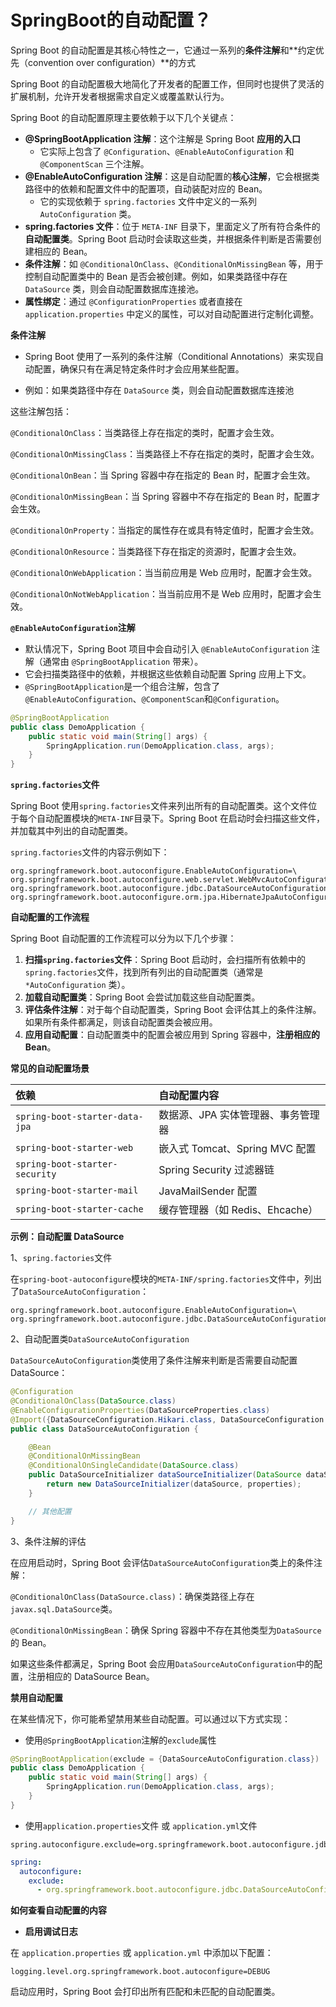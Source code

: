 # SpringBoot的自动配置？


Spring Boot 的自动配置是其核心特性之一，它通过一系列的**条件注解**和**约定优先（convention over configuration）**的方式

Spring Boot 的自动配置极大地简化了开发者的配置工作，但同时也提供了灵活的扩展机制，允许开发者根据需求自定义或覆盖默认行为。



Spring Boot 的自动配置原理主要依赖于以下几个关键点：

-   **@SpringBootApplication 注解**：这个注解是 Spring Boot **应用的入口**
    -   它实际上包含了 `@Configuration`、`@EnableAutoConfiguration` 和 `@ComponentScan` 三个注解。
-   **@EnableAutoConfiguration 注解**：这是自动配置的**核心注解**，它会根据类路径中的依赖和配置文件中的配置项，自动装配对应的 Bean。
    -   它的实现依赖于 `spring.factories` 文件中定义的一系列 `AutoConfiguration` 类。
-   **spring.factories 文件**：位于 `META-INF` 目录下，里面定义了所有符合条件的**自动配置类**。Spring Boot 启动时会读取这些类，并根据条件判断是否需要创建相应的 Bean。
-   **条件注解**：如 `@ConditionalOnClass`、`@ConditionalOnMissingBean` 等，用于控制自动配置类中的 Bean 是否会被创建。例如，如果类路径中存在 `DataSource` 类，则会自动配置数据库连接池。
-   **属性绑定**：通过 `@ConfigurationProperties` 或者直接在 `application.properties` 中定义的属性，可以对自动配置进行定制化调整。



**条件注解**

-   Spring Boot 使用了一系列的条件注解（Conditional Annotations）来实现自动配置，确保只有在满足特定条件时才会应用某些配置。

-   例如：如果类路径中存在 `DataSource` 类，则会自动配置数据库连接池

这些注解包括：

`@ConditionalOnClass`：当类路径上存在指定的类时，配置才会生效。

`@ConditionalOnMissingClass`：当类路径上不存在指定的类时，配置才会生效。

`@ConditionalOnBean`：当 Spring 容器中存在指定的 Bean 时，配置才会生效。

`@ConditionalOnMissingBean`：当 Spring 容器中不存在指定的 Bean 时，配置才会生效。

`@ConditionalOnProperty`：当指定的属性存在或具有特定值时，配置才会生效。

`@ConditionalOnResource`：当类路径下存在指定的资源时，配置才会生效。

`@ConditionalOnWebApplication`：当当前应用是 Web 应用时，配置才会生效。

`@ConditionalOnNotWebApplication`：当当前应用不是 Web 应用时，配置才会生效。

**`@EnableAutoConfiguration`注解**

-   默认情况下，Spring Boot 项目中会自动引入 `@EnableAutoConfiguration` 注解（通常由 `@SpringBootApplication` 带来）。
-   它会扫描类路径中的依赖，并根据这些依赖自动配置 Spring 应用上下文。
-   `@SpringBootApplication`是一个组合注解，包含了`@EnableAutoConfiguration`、`@ComponentScan`和`@Configuration`。

```java
@SpringBootApplication
public class DemoApplication {
    public static void main(String[] args) {
        SpringApplication.run(DemoApplication.class, args);
    }
}
```

**`spring.factories`文件**

Spring Boot 使用`spring.factories`文件来列出所有的自动配置类。这个文件位于每个自动配置模块的`META-INF`目录下。Spring Boot 在启动时会扫描这些文件，并加载其中列出的自动配置类。

`spring.factories`文件的内容示例如下：

```properties
org.springframework.boot.autoconfigure.EnableAutoConfiguration=\
org.springframework.boot.autoconfigure.web.servlet.WebMvcAutoConfiguration,\
org.springframework.boot.autoconfigure.jdbc.DataSourceAutoConfiguration,\
org.springframework.boot.autoconfigure.orm.jpa.HibernateJpaAutoConfiguration
```



**自动配置的工作流程**

Spring Boot 自动配置的工作流程可以分为以下几个步骤：

1.  **扫描`spring.factories`文件**：Spring Boot 启动时，会扫描所有依赖中的`spring.factories`文件，找到所有列出的自动配置类（通常是 `*AutoConfiguration` 类）。
2.  **加载自动配置类**：Spring Boot 会尝试加载这些自动配置类。
3.  **评估条件注解**：对于每个自动配置类，Spring Boot 会评估其上的条件注解。如果所有条件都满足，则该自动配置类会被应用。
4.  **应用自动配置**：自动配置类中的配置会被应用到 Spring 容器中，**注册相应的 Bean**。



**常见的自动配置场景**

| 依赖                           | 自动配置内容                       |
| :----------------------------- | :--------------------------------- |
| `spring-boot-starter-data-jpa` | 数据源、JPA 实体管理器、事务管理器 |
| `spring-boot-starter-web`      | 嵌入式 Tomcat、Spring MVC 配置     |
| `spring-boot-starter-security` | Spring Security 过滤器链           |
| `spring-boot-starter-mail`     | JavaMailSender 配置                |
| `spring-boot-starter-cache`    | 缓存管理器（如 Redis、Ehcache）    |



**示例：自动配置 DataSource**

1、`spring.factories`文件

在`spring-boot-autoconfigure`模块的`META-INF/spring.factories`文件中，列出了`DataSourceAutoConfiguration`：

```properties
org.springframework.boot.autoconfigure.EnableAutoConfiguration=\
org.springframework.boot.autoconfigure.jdbc.DataSourceAutoConfiguration
```

2、自动配置类`DataSourceAutoConfiguration`

`DataSourceAutoConfiguration`类使用了条件注解来判断是否需要自动配置 DataSource：

```java
@Configuration
@ConditionalOnClass(DataSource.class)
@EnableConfigurationProperties(DataSourceProperties.class)
@Import({DataSourceConfiguration.Hikari.class, DataSourceConfiguration.Tomcat.class})
public class DataSourceAutoConfiguration {

    @Bean
    @ConditionalOnMissingBean
    @ConditionalOnSingleCandidate(DataSource.class)
    public DataSourceInitializer dataSourceInitializer(DataSource dataSource, DataSourceProperties properties) {
        return new DataSourceInitializer(dataSource, properties);
    }

    // 其他配置
}
```

3、条件注解的评估

在应用启动时，Spring Boot 会评估`DataSourceAutoConfiguration`类上的条件注解：

`@ConditionalOnClass(DataSource.class)`：确保类路径上存在`javax.sql.DataSource`类。

`@ConditionalOnMissingBean`：确保 Spring 容器中不存在其他类型为`DataSource`的 Bean。

如果这些条件都满足，Spring Boot 会应用`DataSourceAutoConfiguration`中的配置，注册相应的 DataSource Bean。



**禁用自动配置**

在某些情况下，你可能希望禁用某些自动配置。可以通过以下方式实现：

-   使用`@SpringBootApplication`注解的`exclude`属性

```java
@SpringBootApplication(exclude = {DataSourceAutoConfiguration.class})
public class DemoApplication {
    public static void main(String[] args) {
        SpringApplication.run(DemoApplication.class, args);
    }
}
```

-   使用`application.properties`文件 或 `application.yml`文件 

```properties
spring.autoconfigure.exclude=org.springframework.boot.autoconfigure.jdbc.DataSourceAutoConfiguration
```

```yml
spring:
  autoconfigure:
    exclude:
      - org.springframework.boot.autoconfigure.jdbc.DataSourceAutoConfiguration
```



**如何查看自动配置的内容**

-   **启用调试日志**

在 `application.properties` 或 `application.yml` 中添加以下配置：

```properties
logging.level.org.springframework.boot.autoconfigure=DEBUG
```

启动应用时，Spring Boot 会打印出所有匹配和未匹配的自动配置类。


